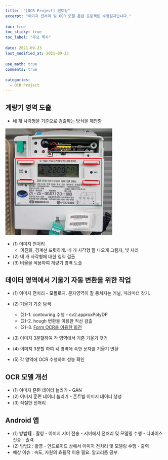 ```yaml
---
title:  "[OCR Project] 멘토링"
excerpt: "이미지 전처리 및 OCR 모델 훈련 프로젝트 수행일지입니다."

toc: true
toc_sticky: true
toc_label: "주요 목차"
 
date: 2021-09-23
last_modified_at: 2021-09-23

use_math: true
comments: true

categories:
  - OCR Project
---
```


## 계량기 영역 도출
- 네 개 사각형을 기준으로 검출하는 방식을 제안함

<img src="..\assets\posting_img\210923 four box.png" alt="210925 four box" style="zoom: 33%;" />

- (1) 이미지 전처리
	- 이진화, 경계선 또렷하게. 네 개 사각형 잘 나오게 그림자, 빛 처리
- (2) 네 개 사각형에 대한 영역 검출
- (3) 비율을 적용하여 계량기 영역 도출



## 데이터 영역에서 기울기 자동 변환을 위한 작업
- (1) 이미지 전처리 - 모폴로지. 문자영역이 잘 뭉쳐지는 커널, 파라미터 찾기.
- (2) 기울기 기준 탐색
	- (2)-1. contouring 수행 - cv2.approxPolyDP
	- (2)-2. hough 변환을 이용한 직선 검출
	- (2)-3. [Form OCR을 이용한 회전](https://www.pyimagesearch.com/2020/09/07/ocr-a-document-form-or-invoice-with-tesseract-opencv-and-python/)


- (3) 이미지 3분할하여 각 영역에서 기준 기울기 찾기
- (4) 이미지 3분할 하여 각 영역에 속한 문자를 기울기 변환
- (5) 각 영역에 OCR 수행하여 성능 확인



## OCR 모델 개선
- (1) 이미지 훈련 데이터 늘리기 - GAN
- (2) 이미지 훈련 데이터 늘리기 - 폰트별 이미지 데이터 생성
- (3) 적절한 전처리



## Android 앱
- (1) 방법1📌 : 촬영 - 이미지 서버 전송 - 서버에서 전처리 및 모델링 수행 - 디바이스 전송 - 출력
- (2) 방법2 : 촬영 - 안드로이드 상에서 이미지 전처리 및 모델링 수행 - 출력
- 예상 이슈 : 속도, 자원의 효율적 이용 필요. 알고리즘 공부.

